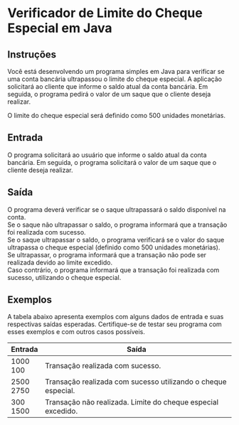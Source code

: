 # Verificador de Limite do Cheque Especial em Java
## Instruções
Você está desenvolvendo um programa simples em Java para verificar se uma conta bancária ultrapassou o limite do cheque especial. A aplicação solicitará ao cliente que informe o saldo atual da conta bancária. Em seguida, o programa pedirá o valor de um saque que o cliente deseja realizar.

O limite do cheque especial será definido como 500 unidades monetárias.
## Entrada

O programa solicitará ao usuário que informe o saldo atual da conta bancária.
Em seguida, o programa solicitará o valor de um saque que o cliente deseja realizar.

## Saída

O programa deverá verificar se o saque ultrapassará o saldo disponível na conta.\
Se o saque não ultrapassar o saldo, o programa informará que a transação foi realizada com sucesso.\
Se o saque ultrapassar o saldo, o programa verificará se o valor do saque ultrapassa o cheque 
especial (definido como 500 unidades monetárias).\
Se ultrapassar, o programa informará que a transação não pode ser realizada devido ao limite 
excedido.\
Caso contrário, o programa informará que a transação foi realizada com sucesso, utilizando o cheque especial.

## Exemplos

A tabela abaixo apresenta exemplos com alguns dados de entrada e suas respectivas saídas esperadas. Certifique-se de testar seu programa com esses exemplos e com outros casos possíveis.

| Entrada      | Saída                                                         |
|--------------|---------------------------------------------------------------|
| 1000<br>100  | Transação realizada com sucesso.                              |
| 2500<br>2750 | Transação realizada com sucesso utilizando o cheque especial. |
| 300<br>1500  | Transação não realizada. Limite do cheque especial excedido.  |
